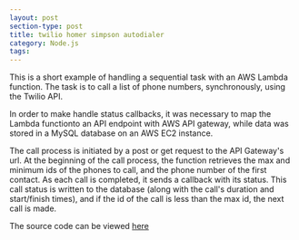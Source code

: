 ```yaml
---
layout: post
section-type: post
title: twilio homer simpson autodialer
category: Node.js
tags: 
---
```


This is a short example of handling a sequential task with an AWS Lambda function. The task is to call a list of phone numbers, synchronously, using the Twilio API.

In order to make handle status callbacks, it was necessary to map the Lambda functionto an API endpoint with AWS API gateway, while data was stored in a MySQL database on an AWS EC2 instance.

The call process is initiated by a post or get request to the API Gateway's url.
At the beginning of the call process, the function retrieves the max and minimum ids of the phones to  call, and the phone number of the first contact. As each call is completed, it sends a callback with its status. This call status is written to the database (along with the call's duration and start/finish times), and if the id of the call is less than the max id, the next call is made.

The source code can be viewed [here](https://github.com/oisinBates/TwilioLambdaSynchronousCalls)